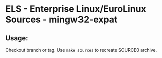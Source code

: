 # ELS - Enterprise Linux/EuroLinux Sources - mingw32-expat
 
## Usage:
  Checkout branch or tag. Use `make sources` to recreate  SOURCE0 archive.
